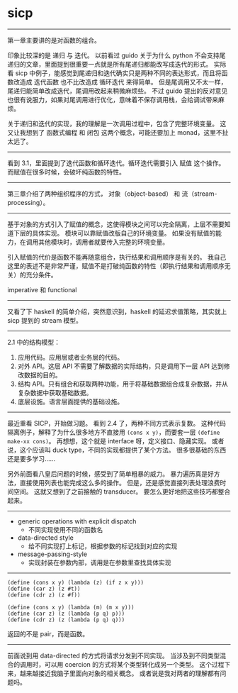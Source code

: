 # sicp

---

第一章主要讲的是对函数的组合。

印象比较深的是 递归 与 迭代。
以前看过 guido 关于为什么 python 不会支持尾递归的文章，里面提到很重要一点就是所有尾递归都能改写成迭代的形式。
实际看 sicp 中例子，能感觉到尾递归和迭代确实只是两种不同的表达形式，而且将函数改造成 迭代函数 也不比改造成 循环迭代 来得简单。
但是尾调用又不太一样，尾递归能简单改成迭代，尾调用改起来稍微麻烦些。
不过 guido 提出的反对意见也很有说服力，如果对尾调用进行优化，意味着不保存调用栈，会给调试带来麻烦。

关于递归和迭代的实现，我的理解是一次调用过程中，包含了完整环境变量。
这又让我想到了 函数式编程 和 闭包 这两个概念，可能还要加上 monad，这里不扯太远了。

---

看到 3.1，里面提到了迭代函数和循环迭代。循环迭代需要引入 赋值 这个操作。
而赋值在很多时候，会破坏纯函数的特性。

---

第三章介绍了两种组织程序的方式， 对象（object-based） 和 流（stream-processing）。

---

基于对象的方式引入了赋值的概念，这使得模块之间可以完全隔离，上层不需要知道下层的具体实现。
模块可以靠赋值改版自己的环境变量。
如果没有赋值的能力，在调用其他模块时，调用者就要传入完整的环境变量。

引入赋值的代价是函数不能再随意组合，执行结果和调用顺序是有关的。
我自己这里的表述不是非常严谨，赋值不是打破纯函数的特性（即执行结果和调用顺序无关）的充分条件。

imperative 和 functional

---

又看了下 haskell 的简单介绍，突然意识到，haskell 的延迟求值策略，其实就上 sicp 提到的 stream 模型。

---

2.1 中的结构模型：

1. 应用代码。应用层或者业务层的代码。
2. 对外 API。这层 API 不需要了解数据的实际结构，只是调用下一层 API 达到修改数据的目的。
3. 结构 API。只有组合和获取两种功能，用于将基础数据组合成复杂数据，并从复杂数据中获取基础数据。
4. 底层设施。语言层面提供的基础设施。

---

最近重看 SICP，开始做习题。
看到 2.4 了，两种不同方式表示复数。
这种代码隔离例子，解释了为什么很多地方不直接用 `(cons x y)`，而要套一层 `(define make-xx cons)`。
再想想，这个就是 interface 呀，定义接口、隐藏实现。
或者说，这个应该叫 duck type，不同的实现都提供了某个方法。
很多很基础的东西还是要多学习……

另外前面看八皇后问题的时候，感受到了简单粗暴的威力。
暴力遍历真是好方法，直接使用列表也能完成这么多的操作。
但是，还是感觉直接列表处理浪费时间空间。
这就又想到了之前接触的 transducer。
要怎么更好地把这些技巧都整合起来。

---

+ generic operations with explicit dispatch
	- 不同实现使用不同的函数名
+ data-directed style
	- 给不同实现打上标记，根据参数的标记找到对应的实现
+ message-passing-style
	- 实现封装在参数内部，调用是在参数里查找具体实现

---

```
(define (cons x y) (lambda (z) (if z x y)))
(define (car z) (z #t))
(define (cdr z) (z #f))
```

```
(define (cons x y) (lambda (m) (m x y)))
(define (car z) (z (lambda (p q) p)))
(define (cdr z) (z (lambda (p q) q)))
```

返回的不是 pair，而是函数。

---

前面说到用 data-directed 的方式将请求分发到不同实现。
当涉及到不同类型混合的调用时，可以用 coercion 的方式将某个类型转化成另一个类型。
这个过程下来，越来越接近我脑子里面向对象的相关概念。
或者说是我对两者的理解都有问题吗。

